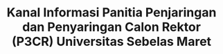 ---
title: Kanal Informasi Panitia Penjaringan dan Penyaringan Calon Rektor (P3CR) Universitas Sebelas Maret
thumbnail: /assets/img/projects/p3cr.png
technologies: [nuxtjs, tailwindcss, directus]
liveUrl: https://p3cr.uns.ac.id
demoUrl:
---